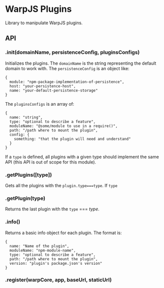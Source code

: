 # WarpJS Plugins

Library to manipulate WarpJS plugins.

## API

### .init(domainName, persistenceConfig, pluginsConfigs)

Initializes the plugins. The `domainName` is the string representing the default
domain to work with. The `persistenceConfig` is an object like:

    {
      module: "npm-package-implementation-of-persistence",
      host: "your-persistence-host",
      name: "your-default-persistence-storage"
    }

The `pluginsConfigs` is an array of:

    {
      name: "string",
      type: "optional to describe a feature",
      moduleName: "@some/module to use in a require()",
      path: "/path where to mount the plugin",
      config: {
        something: "that the plugin will need and understand"
      }
    }

If a `type` is defined, all plugins with a given type should implement the same
API (this API is out of scope for this module).


### .getPlugins([type])

Gets all the plugins with the `plugin.type===type`. If `type`


### .getPlugin(type)

Returns the last plugin with the `type` === *type*.


### .info()

Returns a basic info object for each plugin. The format is:

    {
      name: "Name of the plugin",
      moduleName: "npm-module-name",
      type: "optional to describe a feature",
      path: "/path where to mount the plugin",
      version: "plugin's package.json's version"
    }


### .register(warpCore, app, baseUrl, staticUrl)

